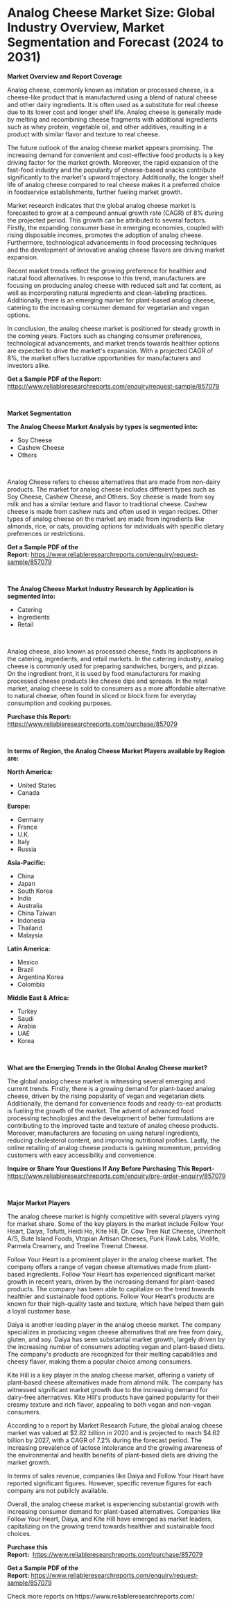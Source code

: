 <p><h1>Analog Cheese Market Size: Global Industry Overview, Market Segmentation and Forecast (2024 to 2031)</h1></p><p><strong>Market Overview and Report Coverage</strong></p>
<p><p>Analog cheese, commonly known as imitation or processed cheese, is a cheese-like product that is manufactured using a blend of natural cheese and other dairy ingredients. It is often used as a substitute for real cheese due to its lower cost and longer shelf life. Analog cheese is generally made by melting and recombining cheese fragments with additional ingredients such as whey protein, vegetable oil, and other additives, resulting in a product with similar flavor and texture to real cheese.</p><p>The future outlook of the analog cheese market appears promising. The increasing demand for convenient and cost-effective food products is a key driving factor for the market growth. Moreover, the rapid expansion of the fast-food industry and the popularity of cheese-based snacks contribute significantly to the market's upward trajectory. Additionally, the longer shelf life of analog cheese compared to real cheese makes it a preferred choice in foodservice establishments, further fueling market growth.</p><p>Market research indicates that the global analog cheese market is forecasted to grow at a compound annual growth rate (CAGR) of 8% during the projected period. This growth can be attributed to several factors. Firstly, the expanding consumer base in emerging economies, coupled with rising disposable incomes, promotes the adoption of analog cheese. Furthermore, technological advancements in food processing techniques and the development of innovative analog cheese flavors are driving market expansion.</p><p>Recent market trends reflect the growing preference for healthier and natural food alternatives. In response to this trend, manufacturers are focusing on producing analog cheese with reduced salt and fat content, as well as incorporating natural ingredients and clean-labeling practices. Additionally, there is an emerging market for plant-based analog cheese, catering to the increasing consumer demand for vegetarian and vegan options.</p><p>In conclusion, the analog cheese market is positioned for steady growth in the coming years. Factors such as changing consumer preferences, technological advancements, and market trends towards healthier options are expected to drive the market's expansion. With a projected CAGR of 8%, the market offers lucrative opportunities for manufacturers and investors alike.</p></p>
<p><strong>Get a Sample PDF of the Report:</strong> <a href="https://www.reliableresearchreports.com/enquiry/request-sample/857079">https://www.reliableresearchreports.com/enquiry/request-sample/857079</a></p>
<p>&nbsp;</p>
<p><strong>Market Segmentation</strong></p>
<p><strong>The Analog Cheese Market Analysis by types is segmented into:</strong></p>
<p><ul><li>Soy Cheese</li><li>Cashew Cheese</li><li>Others</li></ul></p>
<p>&nbsp;</p>
<p><p>Analog Cheese refers to cheese alternatives that are made from non-dairy products. The market for analog cheese includes different types such as Soy Cheese, Cashew Cheese, and Others. Soy cheese is made from soy milk and has a similar texture and flavor to traditional cheese. Cashew cheese is made from cashew nuts and often used in vegan recipes. Other types of analog cheese on the market are made from ingredients like almonds, rice, or oats, providing options for individuals with specific dietary preferences or restrictions.</p></p>
<p><strong>Get a Sample PDF of the Report:</strong>&nbsp;<a href="https://www.reliableresearchreports.com/enquiry/request-sample/857079">https://www.reliableresearchreports.com/enquiry/request-sample/857079</a></p>
<p>&nbsp;</p>
<p><strong>The Analog Cheese Market Industry Research by Application is segmented into:</strong></p>
<p><ul><li>Catering</li><li>Ingredients</li><li>Retail</li></ul></p>
<p>&nbsp;</p>
<p><p>Analog cheese, also known as processed cheese, finds its applications in the catering, ingredients, and retail markets. In the catering industry, analog cheese is commonly used for preparing sandwiches, burgers, and pizzas. On the ingredient front, it is used by food manufacturers for making processed cheese products like cheese dips and spreads. In the retail market, analog cheese is sold to consumers as a more affordable alternative to natural cheese, often found in sliced or block form for everyday consumption and cooking purposes.</p></p>
<p><strong>Purchase this Report:</strong>&nbsp; <a href="https://www.reliableresearchreports.com/purchase/857079">https://www.reliableresearchreports.com/purchase/857079</a></p>
<p>&nbsp;</p>
<p><strong>In terms of Region, the Analog Cheese Market Players available by Region are:</strong></p>
<p>
    <p> <strong> North America: </strong>
        <ul>
            <li>United States</li>
            <li>Canada</li>
        </ul>
        </p> 
    <p> <strong> Europe: </strong>
        <ul>
            <li>Germany</li>
            <li>France</li>
            <li>U.K.</li>
            <li>Italy</li>
            <li>Russia</li>
        </ul>
        </p> 
    <p> <strong> Asia-Pacific: </strong>
        <ul>
            <li>China</li>
            <li>Japan</li>
            <li>South Korea</li>
            <li>India</li>
            <li>Australia</li>
            <li>China Taiwan</li>
            <li>Indonesia</li>
            <li>Thailand</li>
            <li>Malaysia</li>
        </ul>
        </p> 
    <p> <strong> Latin America: </strong>
        <ul>
            <li>Mexico</li>
            <li>Brazil</li>
            <li>Argentina Korea</li>
            <li>Colombia</li>
        </ul>
        </p> 
    <p> <strong> Middle East & Africa: </strong>
        <ul>
            <li>Turkey</li>
            <li>Saudi</li>
            <li>Arabia</li>
            <li>UAE</li>
            <li>Korea</li>
        </ul>
    </p>
    </p>
<p>&nbsp;</p>
<p><strong>What are the Emerging Trends in the Global Analog Cheese market?</strong></p>
<p><p>The global analog cheese market is witnessing several emerging and current trends. Firstly, there is a growing demand for plant-based analog cheese, driven by the rising popularity of vegan and vegetarian diets. Additionally, the demand for convenience foods and ready-to-eat products is fueling the growth of the market. The advent of advanced food processing technologies and the development of better formulations are contributing to the improved taste and texture of analog cheese products. Moreover, manufacturers are focusing on using natural ingredients, reducing cholesterol content, and improving nutritional profiles. Lastly, the online retailing of analog cheese products is gaining momentum, providing customers with easy accessibility and convenience.</p></p>
<p><strong>Inquire or Share Your Questions If Any Before Purchasing This Report</strong>- <a href="https://www.reliableresearchreports.com/enquiry/pre-order-enquiry/857079">https://www.reliableresearchreports.com/enquiry/pre-order-enquiry/857079</a></p>
<p>&nbsp;</p>
<p><strong>Major Market Players</strong></p>
<p><p>The analog cheese market is highly competitive with several players vying for market share. Some of the key players in the market include Follow Your Heart, Daiya, Tofutti, Heidi Ho, Kite Hill, Dr. Cow Tree Nut Cheese, Uhrenholt A/S, Bute Island Foods, Vtopian Artisan Cheeses, Punk Rawk Labs, Violife, Parmela Creamery, and Treeline Treenut Cheese.</p><p>Follow Your Heart is a prominent player in the analog cheese market. The company offers a range of vegan cheese alternatives made from plant-based ingredients. Follow Your Heart has experienced significant market growth in recent years, driven by the increasing demand for plant-based products. The company has been able to capitalize on the trend towards healthier and sustainable food options. Follow Your Heart's products are known for their high-quality taste and texture, which have helped them gain a loyal customer base.</p><p>Daiya is another leading player in the analog cheese market. The company specializes in producing vegan cheese alternatives that are free from dairy, gluten, and soy. Daiya has seen substantial market growth, largely driven by the increasing number of consumers adopting vegan and plant-based diets. The company's products are recognized for their melting capabilities and cheesy flavor, making them a popular choice among consumers.</p><p>Kite Hill is a key player in the analog cheese market, offering a variety of plant-based cheese alternatives made from almond milk. The company has witnessed significant market growth due to the increasing demand for dairy-free alternatives. Kite Hill's products have gained popularity for their creamy texture and rich flavor, appealing to both vegan and non-vegan consumers.</p><p>According to a report by Market Research Future, the global analog cheese market was valued at $2.82 billion in 2020 and is projected to reach $4.62 billion by 2027, with a CAGR of 7.2% during the forecast period. The increasing prevalence of lactose intolerance and the growing awareness of the environmental and health benefits of plant-based diets are driving the market growth.</p><p>In terms of sales revenue, companies like Daiya and Follow Your Heart have reported significant figures. However, specific revenue figures for each company are not publicly available.</p><p>Overall, the analog cheese market is experiencing substantial growth with increasing consumer demand for plant-based alternatives. Companies like Follow Your Heart, Daiya, and Kite Hill have emerged as market leaders, capitalizing on the growing trend towards healthier and sustainable food choices.</p></p>
<p><strong>Purchase this Report:</strong>&nbsp;&nbsp;<a href="https://www.reliableresearchreports.com/purchase/857079">https://www.reliableresearchreports.com/purchase/857079</a></p>
<p></p>
<p><strong>Get a Sample PDF of the Report:</strong>&nbsp;<a href="https://www.reliableresearchreports.com/enquiry/request-sample/857079">https://www.reliableresearchreports.com/enquiry/request-sample/857079</a></p>
<p>Check more reports on https://www.reliableresearchreports.com/</p>